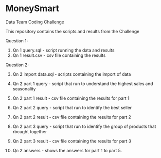 # MoneySmart
Data Team Coding Challenge

This repository contains the scripts and results from the Challenge

Question 1:
1. Qn 1 query.sql - script running the data and results
2. Qn 1 result.csv - csv file containing the results

Question 2:

3. Qn 2 import data.sql - scripts containing the import of data

4. Qn 2 part 1 query - script that run to understand the highest sales and  seasonality
5. Qn 2 part 1 result - csv file containing the results for part 1
6. Qn 2 part 2 query - script that run to identify the best seller
7. Qn 2 part 2 result - csv file containing the results for part 2
8. Qn 2 part 3 query - script that run to identify the group of products that rbought together
9. Qn 2 part 3 result - csv file containing the results for part 3
10. Qn 2 answers - shows the answers for part 1 to part 5.
